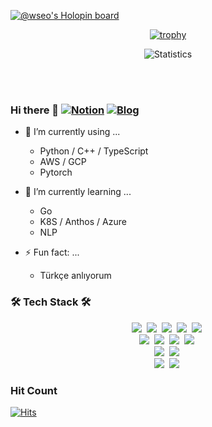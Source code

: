 [![@wseo's Holopin board](https://holopin.io/api/user/board?user=wseo)](https://holopin.io/@wseo)

<div align="center" style="text-align:center">
  
  [![trophy](https://github-profile-trophy.vercel.app/?username=wonhyeongseo&theme=chalk&row=1&column=7)](https://github.com/ryo-ma/github-profile-trophy)
  
  ![Statistics](https://github-readme-stats.vercel.app/api?username=wonhyeongseo&show_icons=true&count_private=true&line_height=24&theme=dark)
  
  <!--
  [![Solved.ac Profile](http://mazassumnida.wtf/api/generate_badge?boj=xkzl9830)](https://solved.ac/xkzl9830)
  ![Statistics](https://github-readme-stats.vercel.app/api?username=wonhyeongseo&show_icons=true)
  [![Top Langs](https://github-readme-stats.vercel.app/api/top-langs/?username=wonhyeongseo&layout=compact&langs_count=8)](https://github.com/anuraghazra/github-readme-stats)-->
</div>


<p align="center">
  
</p>
<br><br>

### Hi there 👋 [![Notion](https://img.shields.io/badge/Notion-000000?style=flat-square&logo=Notion&logoColor=white)](https://notion.so) [![Blog](https://img.shields.io/badge/Blog-22cc44?style=flat-square&logo=blogger&logoColor=white)](https://won.hashnode.dev/)

- 🔭 I’m currently using ...
  * Python / C++ / TypeScript
  * AWS / GCP
  * Pytorch

- 🌱 I’m currently learning ...
  * Go
  * K8S / Anthos / Azure
  * NLP

- ⚡ Fun fact: ...
  * Türkçe anlıyorum
<!--
**wonhyeongseo/wonhyeongseo** is a ✨ _special_ ✨ repository because its `README.md` (this file) appears on your GitHub profile.

Here are some ideas to get you started:

- 🔭 I’m currently working on ...
- 🌱 I’m currently learning ...
- 👯 I’m looking to collaborate on ...
- 🤔 I’m looking for help with ...
- 💬 Ask me about ...
- 📫 How to reach me: ...
- 😄 Pronouns: ...
- ⚡ Fun fact: ...
-->

### 🛠 Tech Stack 🛠
<p align="center">
  <img src="https://img.shields.io/badge/Python-3766AB?style=flat-square&logo=Python&logoColor=white"/></a>&nbsp 
  <img src="https://img.shields.io/badge/C++-00599C?style=flat-square&logo=C%2B%2B&logoColor=white"/></a>&nbsp 
  <img src="https://img.shields.io/badge/C-A8B9CC?style=flat-square&logo=C&logoColor=white"/></a>&nbsp 
  <img src="https://img.shields.io/badge/Java-007396?style=flat-square&logo=Java&logoColor=white"/></a>&nbsp 
  <img src="https://img.shields.io/badge/Scala-DC322F?style=flat-square&logo=Scala&logoColor=white"/></a>&nbsp 
  <br>
  <img src="https://img.shields.io/badge/Hadoop-66CCFF?style=flat-square&logo=Apache%20Hadoop&logoColor=white"/></a>&nbsp 
  <img src="https://img.shields.io/badge/Spark-E25A1C?style=flat-square&logo=Apache%20Spark&logoColor=white"/></a>&nbsp 
  <img src="https://img.shields.io/badge/Hive-FDEE21?style=flat-square&logo=Apache%20Hive&logoColor=white"/></a>&nbsp 
  <img src="https://img.shields.io/badge/Airflow-017CEE?style=flat-square&logo=apacheairflow&logoColor=white"/></a>&nbsp
  <br>
  <img src="https://img.shields.io/badge/TensorFlow-FF6F00?style=flat-square&logo=TensorFlow&logoColor=white"/></a>&nbsp 
  <img src="https://img.shields.io/badge/PyTorch-EE4C2C?style=flat-square&logo=PyTorch&logoColor=white"/></a>&nbsp 
  <br>
  <img src="https://img.shields.io/badge/Docker-2496ED?style=flat-square&logo=docker&logoColor=black"/></a>&nbsp
  <img src="https://img.shields.io/badge/Kubernetes-326CE5?style=flat-square&logo=kubernetes&logoColor=black"/></a>&nbsp
</p>

### Hit Count
[![Hits](https://hits.seeyoufarm.com/api/count/incr/badge.svg?url=https%3A%2F%2Fgithub.com%2Fwonhyeongseo&count_bg=%23588636&title_bg=%23555555&icon=&icon_color=%23000000&title=hits&edge_flat=false)](https://hits.seeyoufarm.com)
